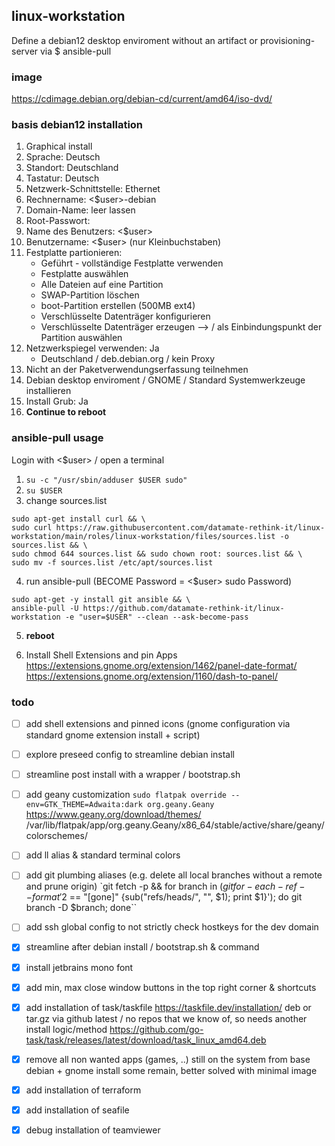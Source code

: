 ## linux-workstation
Define a debian12 desktop enviroment without an artifact or provisioning-server via $ ansible-pull

### image
https://cdimage.debian.org/debian-cd/current/amd64/iso-dvd/

### basis debian12 installation
1. Graphical install
2. Sprache: Deutsch
3. Standort: Deutschland
4. Tastatur: Deutsch
5. Netzwerk-Schnittstelle: Ethernet
6. Rechnername: <$user>-debian
7. Domain-Name: leer lassen
8. Root-Passwort:
9. Name des Benutzers: <$user>
10. Benutzername: <$user> (nur Kleinbuchstaben)
11. Festplatte partionieren:
    - Geführt - vollständige Festplatte verwenden
    - Festplatte auswählen
    - Alle Dateien auf eine Partition
    - SWAP-Partition löschen
    - boot-Partition erstellen (500MB ext4)
    - Verschlüsselte Datenträger konfigurieren
    - Verschlüsselte Datenträger erzeugen --> / als Einbindungspunkt der Partition auswählen
12. Netzwerkspiegel verwenden: Ja
    - Deutschland / deb.debian.org / kein Proxy
13. Nicht an der Paketverwendungserfassung teilnehmen
14. Debian desktop enviroment / GNOME / Standard Systemwerkzeuge installieren
15. Install Grub: Ja
16. **Continue to reboot**

### ansible-pull usage
Login with <$user> / open a terminal
1. `su -c "/usr/sbin/adduser $USER sudo"`
2. `su $USER`
3. change sources.list
```
sudo apt-get install curl && \
sudo curl https://raw.githubusercontent.com/datamate-rethink-it/linux-workstation/main/roles/linux-workstation/files/sources.list -o sources.list && \
sudo chmod 644 sources.list && sudo chown root: sources.list && \
sudo mv -f sources.list /etc/apt/sources.list
```
4. run ansible-pull (BECOME Password = <$user> sudo Password)
```shellscript
sudo apt-get -y install git ansible && \
ansible-pull -U https://github.com/datamate-rethink-it/linux-workstation -e "user=$USER" --clean --ask-become-pass
```
5. **reboot**

6. Install Shell Extensions and pin Apps
https://extensions.gnome.org/extension/1462/panel-date-format/
https://extensions.gnome.org/extension/1160/dash-to-panel/

### todo
- [ ] add shell extensions and pinned icons (gnome configuration via standard gnome extension install + script)
- [ ] explore preseed config to streamline debian install
- [ ] streamline post install with a wrapper / bootstrap.sh
- [ ] add geany customization
`sudo flatpak override --env=GTK_THEME=Adwaita:dark org.geany.Geany`
https://www.geany.org/download/themes/
/var/lib/flatpak/app/org.geany.Geany/x86_64/stable/active/share/geany/colorschemes/
- [ ] add ll alias & standard terminal colors
- [ ] add git plumbing aliases (e.g. delete all local branches without a remote and prune origin)
`git fetch -p && for branch in $(git for-each-ref --format '%(refname) %(upstream:track)' refs/heads | awk '$2 == "[gone]" {sub("refs/heads/", "", $1); print $1}'); do git branch -D $branch; done``
- [ ] add ssh global config to not strictly check hostkeys for the dev domain

- [x] streamline after debian install / bootstrap.sh & command
- [x] install jetbrains mono font
- [x] add min, max close window buttons in the top right corner & shortcuts
- [x] add installation of task/taskfile https://taskfile.dev/installation/ deb or tar.gz via github latest / no repos that we know of, so needs another install logic/method
https://github.com/go-task/task/releases/latest/download/task_linux_amd64.deb
- [x] remove all non wanted apps (games, ..) still on the system from base debian + gnome install
some remain, better solved with minimal image
- [x] add installation of terraform
- [x] add installation of seafile
- [x] debug installation of teamviewer
